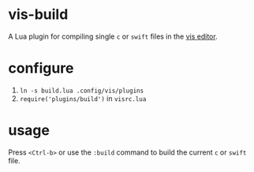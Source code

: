 # vis-build 

A Lua plugin for compiling single `c` or `swift` files in the [vis editor](https://github.com/martanne/vis).

# configure
1. `ln -s build.lua .config/vis/plugins`
2. `require('plugins/build')` in `visrc.lua`

# usage
Press `<Ctrl-b>` or use the `:build` command to build the current `c` or `swift` file.
